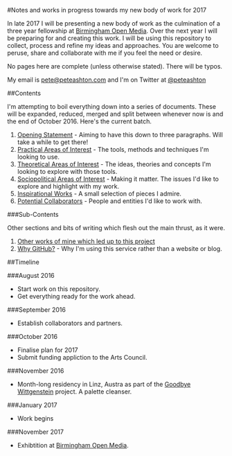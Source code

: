 #Notes and works in progress towards my new body of work for 2017

In late 2017 I will be presenting a new body of work as the culmination of a three year fellowship at [Birmingham Open Media](http://bom.org.uk). Over the next year I will be preparing for and creating this work. I will be using this repository to collect, process and refine my ideas and approaches. You are welcome to peruse, share and collaborate with me if you feel the need or desire. 

No pages here are complete (unless otherwise stated). There will be typos. 

My email is pete@peteashton.com and I'm on Twitter at [@peteashton](http://twitter.com/peteashton)

##Contents

I'm attempting to boil everything down into a series of documents. These will be expanded, reduced, merged and split between whenever now is and the end of October 2016. Here's the current batch. 

1.	[Opening Statement](https://github.com/peteash10/2017-body-of-work/blob/master/words/1%20-%20Opening%20Statement.md) - Aiming to have this down to three paragraphs. Will take a while to get there!
2.	[Practical Areas of Interest](https://github.com/peteash10/2017-body-of-work/blob/master/words/2%20-%20Practical%20Areas%20of%20Interest.md) - The tools, methods and techniques I'm looking to use. 
3.	[Theoretical Areas of Interest](https://github.com/peteash10/2017-body-of-work/blob/master/words/3%20-%20Theoretical%20Areas%20of%20Interest.md) - The ideas, theories and concepts I'm looking to explore with those tools. 
4. [Sociopolitical Areas of Interest](https://github.com/peteash10/2017-body-of-work/blob/master/words/4%20-%20Sociopolitical%20Areas%20of%20Interest.md) - Making it matter. The issues I'd like to explore and highlight with my work.
5. [Inspirational Works](https://github.com/peteash10/2017-body-of-work/blob/master/words/5%20-%20Inspirational%20Works.md) - A small selection of pieces I admire. 
6. [Potential Collaborators](https://github.com/peteash10/2017-body-of-work/blob/master/words/6%20-%20Potential%20Collaborators.md) - People and entities I'd like to work with.

###Sub-Contents

Other sections and bits of writing which flesh out the main thrust, as it were. 

1. [Other works of mine which led up to this project](https://github.com/peteash10/2017-body-of-work/tree/master/Other-Works)
2. [Why GitHub?](https://github.com/peteash10/2017-body-of-work/blob/master/words/Misc-Texts/Why%20Github.md) - Why I'm using this service rather than a website or blog. 

##Timeline

###August 2016

* Start work on this repository. 
* Get everything ready for the work ahead.

###September 2016

* Establish collaborators and partners.

###October 2016

* Finalise plan for 2017 
* Submit funding appliction to the Arts Council. 

###November 2016

* Month-long residency in Linz, Austra as part of the [Goodbye Wittgenstein](http://qujochoe.org/goodbye-wittgenstein/) project. A palette cleanser.

###January 2017

* Work begins

###November 2017

* Exhibtition at [Birmingham Open Media](http://bom.org.uk).



